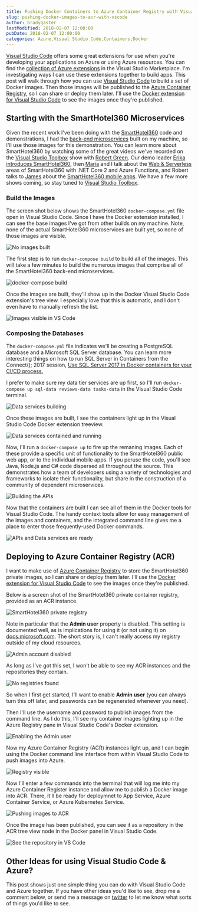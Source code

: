 ```yaml
---
title: Pushing Docker Containers to Azure Container Registry with Visual Studio Code
slug: pushing-docker-images-to-acr-with-vscode
author: bradygaster
lastModified: 2018-02-07 12:00:00
pubDate: 2018-02-07 12:00:00
categories: Azure,Visual Studio Code,Containers,Docker
---
```


[Visual Studio Code](https://code.visualstudio.com/) offers some great extensions for use when you're developing your applications on Azure or using Azure resources. You can find the [collection of Azure extensions](https://marketplace.visualstudio.com/search?target=VSCode&category=Azure) in the Visual Studio Marketplace. I'm investigating ways I can use these extensions together to build apps. This post will walk through how you can use [Visual Studio Code](https://code.visualstudio.com/) to build a set of Docker images. Then those images will be published to the [Azure Container Registry](https://azure.microsoft.com/en-us/services/container-registry/), so I can share or deploy them later. I'll use the [Docker extension for Visual Studio Code](https://marketplace.visualstudio.com/items?itemName=PeterJausovec.vscode-docker) to see the images once they're published. 

## Starting with the SmartHotel360 Microservices
Given the recent work I've been doing with the [SmartHotel360](http://github.com/Microsoft/SmartHotel360) code and demonstrations, I had the [back-end microservices](https://github.com/Microsoft/SmartHotel360-Azure-backend) built on my machine, so I'll use those images for this demonstration. You can learn more about SmartHotel360 by watching some of the great videos we've recorded on the [Visual Studio Toolbox](https://channel9.msdn.com/Shows/Visual-Studio-Toolbox) show with [Robert Green](https://twitter.com/rogreen_ms). Our demo leader [Erika](https://twitter.com/erikaehrli1) [introduces SmartHotel360](https://channel9.msdn.com/Shows/Visual-Studio-Toolbox/SmartHotel360-Demo-App-Overview), then [Maria](https://twitter.com/LadyNaggaga) and I talk about the [Web & Serverless](https://channel9.msdn.com/Shows/Visual-Studio-Toolbox/SmartHotel360-Demo-App-Web-Site) areas of SmartHotel360 with .NET Core 2 and Azure Functions, and Robert talks to [James](https://twitter.com/JamesMontemagno) about the [SmartHotel360 mobile apps](https://channel9.msdn.com/Shows/Visual-Studio-Toolbox/SmartHotel360-Demo-App-Mobile-Apps?term=smarthotel360). We have a few more shows coming, so stay tuned to [Visual Studio Toolbox](https://channel9.msdn.com/Shows/Visual-Studio-Toolbox). 

### Build the Images

The screen shot below shows the SmartHotel360 `docker-compose.yml` file open in Visual Studio Code. Since I have the Docker extension installed, I can see the base images I've got from other builds on my machine. Note, none of the actual SmartHotel360 microservices are built yet, so none of those images are visible. 

![No images built](media/01-no-sh360-images.png)

The first step is to run `docker-compose build` to build all of the images. This will take a few minutes to build the numerous images that comprise all of the SmartHotel360 back-end microservices. 

![docker-compose build](media/02-building-images.png)

Once the images are built, they'll show up in the Docker Visual Studio Code extension's tree view. I especially love that this is automatic, and I don't even have to manually refresh the list. 

![Images visible in VS Code](media/03-built-images.png)

### Composing the Databases

The `docker-compose.yml` file indicates we'll be creating a PostgreSQL database and a Microsoft SQL Server database. You can learn more interesting things on how to run SQL Server in Containers from the Connect(); 2017 session, [Use SQL Server 2017 in Docker containers for your CI/CD process.](https://channel9.msdn.com/events/Connect/2017/T152?term=sql%20server%20in%20container)

I prefer to make sure my data tier services are up first, so I'll run `docker-compose up sql-data reviews-data tasks-data` in the Visual Studio Code terminal. 

![Data services building](media/04-compose-databases.png)

Once these images are built, I see the containers light up in the Visual Studio Code Docker extension treeview. 

![Data services contained and running](media/05-data-composed.png)

Now, I'll run a `docker-compose up` to fire up the remaning images. Each of these provide a specific unit of functionality to the SmartHotel360 public web app, or to the individual mobile apps. If you peruse the code, you'll see Java, Node.js and C# code dispersed all throughout the source. This demonstrates how a team of developers using a variety of technologies and frameworks to isolate their functionality, but share in the construction of a community of dependent microservices.

![Building the APIs](media/06-compose-apis.png)

Now that the containers are built I can see all of them in the Docker tools for Visual Studio Code. The handy context tools allow for easy management of the images and containers, and the integrated command line gives me a place to enter those frequently-used Docker commands. 

![APIs and Data services are ready](media/07-apis-composed.png)

## Deploying to Azure Container Registry (ACR)

I want to make use of [Azure Container Registry](https://azure.microsoft.com/en-us/services/container-registry/) to store the SmartHotel360 private images, so I can share or deploy them later. I'll use the [Docker extension for Visual Studio Code](https://marketplace.visualstudio.com/items?itemName=PeterJausovec.vscode-docker) to see the images once they're published. 

Below is a screen shot of the SmartHotel360 private container registry, provided as an ACR instance. 

![SmartHotel360 private registry](media/08-azure-registry.png)

Note in particular that the **Admin user** property is disabled. This setting is documented well, as is implications for using it (or not using it) on [docs.microsoft.com](https://docs.microsoft.com/en-us/azure/container-registry/container-registry-authentication#admin-account). The short story is, I can't really access my registry outside of my cloud resources. 

![Admin account disabled](media/09-disabled.png)

As long as I've got this set, I won't be able to see my ACR instances and the repositories they contain. 

![No registries found](media/10-no-registreies.png)

So when I first get started, I'll want to enable **Admin user** (you can always turn this off later, and passwords can be regenerated whenever you need). 

Then I'll use the username and password to publish images from the command line. As I do this, I'll see my container images lighting up in the Azure Registry pane in Visual Studio Code's Docker extension. 

![Enabling the Admin user](media/11-enabled.png)

Now my Azure Container Registry (ACR) instances light up, and I can begin using the Docker command line interface from within Visual Studio Code to push images into Azure. 

![Registry visible](media/12-registries.png)

Now I'll enter a few commands into the terminal that will log me into my Azure Container Register instance and allow me to publish a Docker image into ACR. There, it'll be ready for deploymnet to App Service, Azure Container Service, or Azure Kubernetes Service. 

![Pushing images to ACR](media/13-push-image.png)

Once the image has been published, you can see it as a repository in the ACR tree view node in the Docker panel in Visual Studio Code. 

![See the repository in VS Code](media/14-image-pushed.png)

## Other Ideas for using Visual Studio Code &amp; Azure?

This post shows just one simple thing you can do with Visual Studio Code and Azure together. If you have other ideas you'd like to see, drop me a comment below, or send me a message on [twitter](http://twitter.com/bradygaster) to let me know what sorts of things you'd like to see. 

